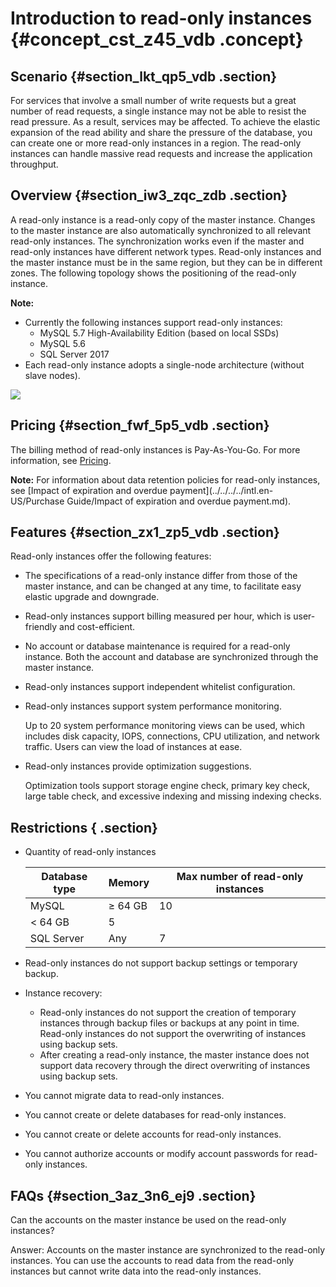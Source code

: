 # Introduction to read-only instances {#concept_cst_z45_vdb .concept}

## Scenario {#section_lkt_qp5_vdb .section}

For services that involve a small number of write requests but a great number of read requests, a single instance may not be able to resist the read pressure. As a result, services may be affected. To achieve the elastic expansion of the read ability and share the pressure of the database, you can create one or more read-only instances in a region. The read-only instances can handle massive read requests and increase the application throughput.

## Overview {#section_iw3_zqc_zdb .section}

A read-only instance is a read-only copy of the master instance. Changes to the master instance are also automatically synchronized to all relevant read-only instances. The synchronization works even if the master and read-only instances have different network types. Read-only instances and the master instance must be in the same region, but they can be in different zones. The following topology shows the positioning of the read-only instance.

**Note:** 

-   Currently the following instances support read-only instances:
    -   MySQL 5.7 High-Availability Edition \(based on local SSDs\)
    -   MySQL 5.6
    -   SQL Server 2017
-   Each read-only instance adopts a single-node architecture \(without slave nodes\).

![](http://static-aliyun-doc.oss-cn-hangzhou.aliyuncs.com/assets/img/7826/15575420946089_en-US.png)

## Pricing {#section_fwf_5p5_vdb .section}

The billing method of read-only instances is Pay-As-You-Go. For more information, see [Pricing](https://www.alibabacloud.com/product/apsaradb-for-rds?spm=a3c0i.7938564.220486.8.10521d15K8Buqg#pricing).

**Note:** For information about data retention policies for read-only instances, see [Impact of expiration and overdue payment](../../../../intl.en-US/Purchase Guide/Impact of expiration and overdue payment.md).

## Features {#section_zx1_zp5_vdb .section}

Read-only instances offer the following features:

-   The specifications of a read-only instance differ from those of the master instance, and can be changed at any time, to facilitate easy elastic upgrade and downgrade.
-   Read-only instances support billing measured per hour, which is user-friendly and cost-efficient.
-   No account or database maintenance is required for a read-only instance. Both the account and database are synchronized through the master instance.
-   Read-only instances support independent whitelist configuration.
-   Read-only instances support system performance monitoring.

    Up to 20 system performance monitoring views can be used, which includes disk capacity, IOPS, connections, CPU utilization, and network traffic. Users can view the load of instances at ease.

-   Read-only instances provide optimization suggestions.

    Optimization tools support storage engine check, primary key check, large table check, and excessive indexing and missing indexing checks.


## Restrictions { .section}

-   Quantity of read-only instances

    |Database type|Memory|Max number of read-only instances|
    |-------------|------|---------------------------------|
    |MySQL|≥ 64 GB|10|
    |< 64 GB|5|
    |SQL Server|Any|7|

-   Read-only instances do not support backup settings or temporary backup.
-   Instance recovery:
    -   Read-only instances do not support the creation of temporary instances through backup files or backups at any point in time. Read-only instances do not support the overwriting of instances using backup sets.
    -   After creating a read-only instance, the master instance does not support data recovery through the direct overwriting of instances using backup sets.
-   You cannot migrate data to read-only instances.
-   You cannot create or delete databases for read-only instances.
-   You cannot create or delete accounts for read-only instances.
-   You cannot authorize accounts or modify account passwords for read-only instances.

## FAQs {#section_3az_3n6_ej9 .section}

Can the accounts on the master instance be used on the read-only instances?

Answer: Accounts on the master instance are synchronized to the read-only instances. You can use the accounts to read data from the read-only instances but cannot write data into the read-only instances.

